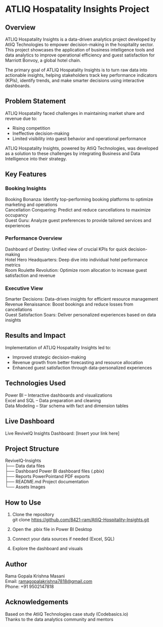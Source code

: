 # ATLIQ Hospatality Insights Project

## Overview
ATLIQ Hospatality Insights is a data-driven analytics project developed by AtliQ Technologies to empower decision-making in the hospitality sector. This project showcases the application of business intelligence tools and data analytics to improve operational efficiency and guest satisfaction for Marriott Bonvoy, a global hotel chain.

The primary goal of ATLIQ Hospatality Insights is to turn raw data into actionable insights, helping stakeholders track key performance indicators (KPIs), identify trends, and make smarter decisions using interactive dashboards.

## Problem Statement
ATLIQ Hospatality faced challenges in maintaining market share and revenue due to:
- Rising competition
- Ineffective decision-making
- Limited visibility into guest behavior and operational performance

ATLIQ Hospatality Insights, powered by AtliQ Technologies, was developed as a solution to these challenges by integrating Business and Data Intelligence into their strategy.

## Key Features

### Booking Insights
Booking Bonanza: Identify top-performing booking platforms to optimize marketing and operations  
Cancellation Conquering: Predict and reduce cancellations to maximize occupancy  
Guest Guru: Analyze guest preferences to provide tailored services and experiences

### Performance Overview
Dashboard of Destiny: Unified view of crucial KPIs for quick decision-making  
Hotel Hero Headquarters: Deep dive into individual hotel performance metrics  
Room Roulette Revolution: Optimize room allocation to increase guest satisfaction and revenue

### Executive View
Smarter Decisions: Data-driven insights for efficient resource management  
Revenue Renaissance: Boost bookings and reduce losses from cancellations  
Guest Satisfaction Soars: Deliver personalized experiences based on data insights

## Results and Impact

Implementation of ATLIQ Hospatality Insights led to:
- Improved strategic decision-making
- Revenue growth from better forecasting and resource allocation
- Enhanced guest satisfaction through data-personalized experiences

## Technologies Used
Power BI – Interactive dashboards and visualizations  
Excel and SQL – Data preparation and cleaning   
Data Modeling – Star schema with fact and dimension tables

## Live Dashboard
Live ReviveIQ Insights Dashboard: [Insert your link here]

## Project Structure

ReviveIQ-Insights  
├── Data                  data files  
├── Dashboard             Power BI dashboard files (.pbix)  
├── Reports               PowerPointand  PDF exports  
├── README.md             Project documentation  
└── Assets                Images

## How to Use
1. Clone the repository  
   git clone https://github.com/8421-ram/AtliQ-Hospitality-Insights.git

2. Open the .pbix file in Power BI Desktop  
3. Connect your data sources if needed (Excel, SQL)  
4. Explore the dashboard and visuals  

## Author
Rama Gopala Krishna Masani  
Email: ramagopalakrishna7818@gmail.com  
Phone: +91 9502147818    


## Acknowledgements
Based on the AtliQ Technologies case study (Codebasics.io)  
Thanks to the data analytics community and mentors
